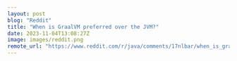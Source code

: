 ```yaml
---
layout: post
blog: "Reddit"
title: "When is GraalVM preferred over the JVM?"
date: 2023-11-04T13:08:27Z
image: images/reddit.png
remote_url: "https://www.reddit.com/r/java/comments/17nlbar/when_is_graalvm_preferred_over_the_jvm/"
---
```

